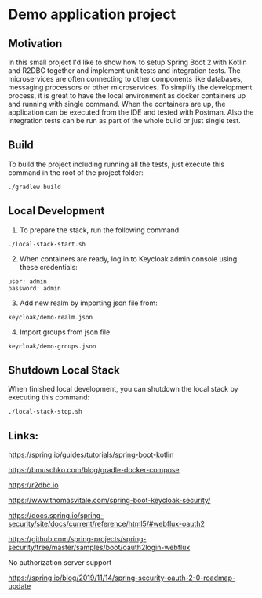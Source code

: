 # Demo application project

## Motivation

In this small project I'd like to show how to setup Spring Boot 2 with Kotlin and R2DBC together and implement unit tests and integration tests.
The microservices are often connecting to other components like databases, messaging processors or other microservices.
To simplify the development process, it is great to have the local environment as docker containers up and running with single command.
When the containers are up, the application can be executed from the IDE and tested with Postman.
Also the integration tests can be run as part of the whole build or just single test.

## Build

To build the project including running all the tests, just execute this command in the root of the project folder:

`./gradlew build`

## Local Development

1. To prepare the stack, run the following command:
```
./local-stack-start.sh
```

2. When containers are ready, log in to Keycloak admin console using these credentials:
```
user: admin
password: admin
```

3. Add new realm by importing json file from:
```
keycloak/demo-realm.json
```

4. Import groups from json file
```
keycloak/demo-groups.json
```

## Shutdown Local Stack

When finished local development, you can shutdown the local stack by executing this command:

```
./local-stack-stop.sh
```

## Links:

https://spring.io/guides/tutorials/spring-boot-kotlin

https://bmuschko.com/blog/gradle-docker-compose

https://r2dbc.io

https://www.thomasvitale.com/spring-boot-keycloak-security/

https://docs.spring.io/spring-security/site/docs/current/reference/html5/#webflux-oauth2

https://github.com/spring-projects/spring-security/tree/master/samples/boot/oauth2login-webflux

No authorization server support

https://spring.io/blog/2019/11/14/spring-security-oauth-2-0-roadmap-update
